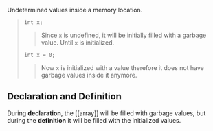 Undetermined values inside a memory location.

> `int x; `
> > Since `x` is undefined, it will be initially filled with a garbage value. Until `x` is initialized.
> 
> `int x = 0;`
> > Now `x` is initialized with a value therefore it does not have garbage values inside it anymore.

## Declaration and Definition 

During **declaration**, the [[array]] will be filled with garbage values, but during the **definition** it will be filled with the initialized values.